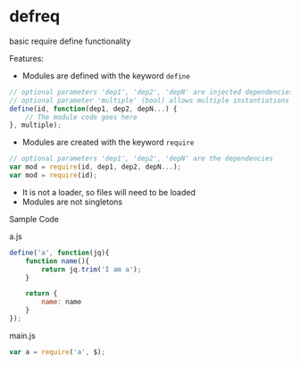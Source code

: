 defreq
======

basic require define functionality

Features:

- Modules are defined with the keyword `define`
```js
// optional parameters 'dep1', 'dep2', 'depN' are injected dependencies
// optional parameter 'multiple' (bool) allows multiple instantiations
define(id, function(dep1, dep2, depN...) {
    // The module code goes here
}, multiple);
```
- Modules are created with the keyword `require`
```js
// optional parameters 'dep1', 'dep2', 'depN' are the dependencies
var mod = require(id, dep1, dep2, depN...);
var mod = require(id);
```
- It is not a loader, so files will need to be loaded
- Modules are not singletons

Sample Code

a.js
```js
define('a', function(jq){
    function name(){
        return jq.trim('I am a');
    }

    return {
        name: name
    }
});
```
main.js
```js
var a = require('a', $);
```
